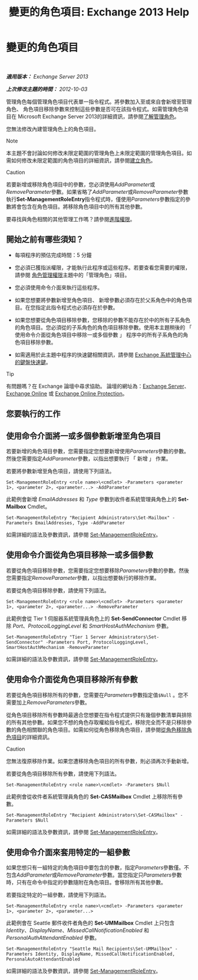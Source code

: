 ﻿---
title: '變更的角色項目: Exchange 2013 Help'
TOCTitle: 變更的角色項目
ms:assetid: 5aa4f39c-16a4-4815-ac4f-2cdcfa2b3ee1
ms:mtpsurl: https://technet.microsoft.com/zh-tw/library/Dd298005(v=EXCHG.150)
ms:contentKeyID: 50473227
ms.date: 05/21/2018
mtps_version: v=EXCHG.150
ms.translationtype: MT
---

# 變更的角色項目

 

_**適用版本：** Exchange Server 2013_

_**上次修改主題的時間：** 2012-10-03_

管理角色每個管理角色項目代表單一指令程式。將參數加入至或來自會新增至管理角色、 角色項目移除參數來控制這些參數是否可在該指令程式。如需管理角色項目在 Microsoft Exchange Server 2013的詳細資訊，請參閱[了解管理角色](understanding-management-roles-exchange-2013-help.md)。

您無法修改內建管理角色上的角色項目。


> [!NOTE]  
> 本主題不會討論如何修改未限定範圍的管理角色上未限定範圍的管理角色項目。如需如何修改未限定範圍的角色項目的詳細資訊，請參閱<a href="create-a-role-exchange-2013-help.md">建立角色</a>。





> [!CAUTION]  
> 若要新增或移除角色項目中的參數，您必須使用<em>AddParameter</em>或<em>RemoveParameter</em>參數。如果省略了<em>AddParameter</em>或<em>RemoveParameter</em>參數執行<strong>Set-ManagementRoleEntry</strong>指令程式時，僅使用<em>Parameters</em>參數指定的參數將會包含在角色項目。將移除角色項目中的所有其他參數。




要尋找與角色相關的其他管理工作嗎？請參閱[進階權限](advanced-permissions-exchange-2013-help.md)。

## 開始之前有哪些須知？

  - 每項程序的預估完成時間：5 分鐘

  - 您必須已獲指派權限，才能執行此程序或這些程序。若要查看您需要的權限，請參閱 [角色管理權限](role-management-permissions-exchange-2013-help.md)主題中的「管理角色」項目。

  - 您必須使用命令介面來執行這些程序。

  - 如果您想要將參數新增至角色項目、 新增參數必須存在於父系角色中的角色項目。在您指定此指令程式也必須存在於參數。

  - 如果您想要從角色項目移除參數，您移除的參數不能存在於中的所有子系角色的角色項目。您必須從的子系角色的角色項目移除參數。使用本主題稍後的 「 使用命令介面從角色項目中移除一或多個參數 」 程序中的所有子系角色的角色項目移除參數。

  - 如需適用於此主題中程序的快速鍵相關資訊，請參閱 [Exchange 系統管理中心的鍵盤快速鍵](keyboard-shortcuts-in-the-exchange-admin-center-exchange-online-protection-help.md)。


> [!TIP]  
> 有問題嗎？在 Exchange 論壇中尋求協助。 論壇的網址為：<a href="https://go.microsoft.com/fwlink/p/?linkid=60612">Exchange Server</a>、 <a href="https://go.microsoft.com/fwlink/p/?linkid=267542">Exchange Online</a> 或 <a href="https://go.microsoft.com/fwlink/p/?linkid=285351">Exchange Online Protection</a>。




## 您要執行的工作

## 使用命令介面將一或多個參數新增至角色項目

若要新增的角色項目參數，您需要指定您想要新增使用*Parameters*參數的參數。然後您需要指定*AddParameter*參數，以指出想要執行 「 新增 」 作業。

若要將參數新增至角色項目，請使用下列語法。

    Set-ManagementRoleEntry <role name>\<cmdlet> -Parameters <parameter 1>, <parameter 2>, <parameter...> -AddParameter

此範例會新增 *EmailAddresses* 和 *Type* 參數到收件者系統管理員角色上的 **Set-Mailbox** Cmdlet。

    Set-ManagementRoleEntry "Recipient Administrators\Set-Mailbox" -Parameters EmailAddresses, Type -AddParameter

如需詳細的語法及參數資訊，請參閱 [Set-ManagementRoleEntry](https://technet.microsoft.com/zh-tw/library/dd351162\(v=exchg.150\))。

## 使用命令介面從角色項目移除一或多個參數

若要從角色項目移除參數，您需要指定您想要移除*Parameters*參數的參數。然後您需要指定*RemoveParameter*參數，以指出想要執行的移除作業。

若要從角色項目移除參數，請使用下列語法。

    Set-ManagementRoleEntry <role name>\<cmdlet> -Parameters <parameter 1>, <parameter 2>, <parameter...> -RemoveParameter

此範例會從 Tier 1 伺服器系統管理員角色上的 **Set-SendConnector** Cmdlet 移除 *Port*、*ProtocolLoggingLevel* 和 *SmartHostAuthMechanism* 參數。

    Set-ManagementRoleEntry "Tier 1 Server Administrators\Set-SendConnector" -Parameters Port, ProtocolLoggingLevel, SmartHostAuthMechanism -RemoveParameter

如需詳細的語法及參數資訊，請參閱 [Set-ManagementRoleEntry](https://technet.microsoft.com/zh-tw/library/dd351162\(v=exchg.150\))。

## 使用命令介面從角色項目移除所有參數

若要從角色項目移除所有的參數，您需要在*Parameters*參數指定值`$Null` 。您不需要加上*RemoveParameters*參數。

從角色項目移除所有參數時最適合您想要在指令程式提供只有幾個參數清單與排除的所有其他參數。如果您不想的角色存取權給指令程式，移除完全而不是只移除參數的角色相關聯的角色項目。如需如何從角色移除角色項目，請參閱[從角色移除角色項目](remove-a-role-entry-from-a-role-exchange-2013-help.md)的詳細資訊。


> [!CAUTION]  
> 您無法復原移除作業。如果您遭移除角色項目的所有參數，則必須再次手動新增。




若要從角色項目移除所有參數，請使用下列語法。

    Set-ManagementRoleEntry <role name>\<cmdlet> -Parameters $Null 

此範例會從收件者系統管理員角色的 **Set-CASMailbox** Cmdlet 上移除所有參數。

    Set-ManagementRoleEntry "Recipient Administrators\Set-CASMailbox" -Parameters $Null 

如需詳細的語法及參數資訊，請參閱 [Set-ManagementRoleEntry](https://technet.microsoft.com/zh-tw/library/dd351162\(v=exchg.150\))。

## 使用命令介面來套用特定的一組參數

如果您想只有一組特定的角色項目中要包含的參數，指定*Parameters*參數僅。不包含*AddParameter*或*RemoveParameter*參數。當您指定只*Parameters*參數時，只有在命令中指定的參數隨附在角色項目。會移除所有其他參數。

若要指定特定的一組參數，請使用下列語法。

    Set-ManagementRoleEntry <role name>\<cmdlet> -Parameters <parameter 1>, <parameter 2>, <parameter...>

此範例會在 Seattle 郵件收件者角色的 **Set-UMMailbox** Cmdlet 上只包含 *Identity*、*DisplayName*、*MissedCallNotificationEnabled* 和 *PersonalAuthAttendantEnabled* 參數。

    Set-ManagementRoleEntry "Seattle Mail Recipients\Set-UMMailbox" -Parameters Identity, DisplayName, MissedCallNotificationEnabled, PersonalAutoAttendantEnabled

如需詳細的語法及參數資訊，請參閱 [Set-ManagementRoleEntry](https://technet.microsoft.com/zh-tw/library/dd351162\(v=exchg.150\))。

